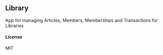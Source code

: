 ## Library

App for managing Articles, Members, Memberships and Transactions for Libraries

#### License

MIT